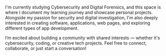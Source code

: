 I'm currently studying Cybersecurity and Digital Forensics, and this space is where I document my learning journey and showcase personal projects. Alongside my passion for security and digital investigation, I'm also deeply interested in creating software, applications, web pages, and exploring different types of app development.

I’m excited about building a community with shared interests — whether it's cybersecurity, coding, or creative tech projects. Feel free to connect, collaborate, or just start a conversation!
